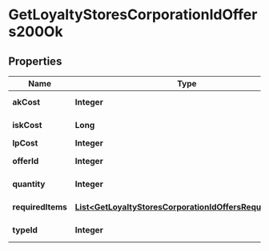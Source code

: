 
# GetLoyaltyStoresCorporationIdOffers200Ok

## Properties
Name | Type | Description | Notes
------------ | ------------- | ------------- | -------------
**akCost** | **Integer** | Analysis kredit cost |  [optional]
**iskCost** | **Long** | isk_cost integer | 
**lpCost** | **Integer** | lp_cost integer | 
**offerId** | **Integer** | offer_id integer | 
**quantity** | **Integer** | quantity integer | 
**requiredItems** | [**List&lt;GetLoyaltyStoresCorporationIdOffersRequiredItem&gt;**](GetLoyaltyStoresCorporationIdOffersRequiredItem.md) | required_items array | 
**typeId** | **Integer** | type_id integer | 



